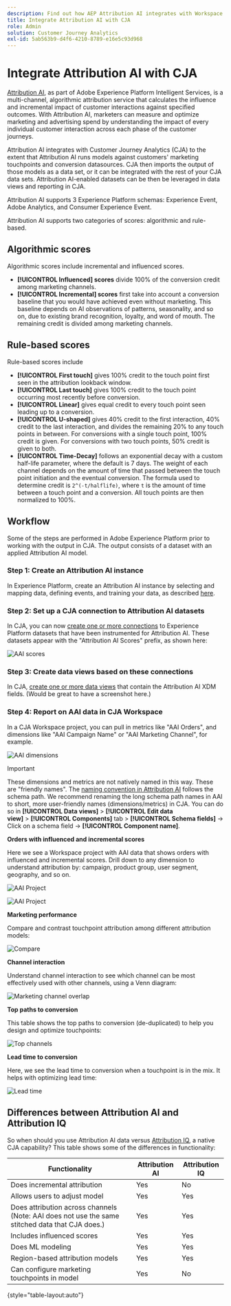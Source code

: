 ```yaml
---
description: Find out how AEP Attribution AI integrates with Workspace in CJA.
title: Integrate Attribution AI with CJA
role: Admin
solution: Customer Journey Analytics
exl-id: 5ab563b9-d4f6-4210-8789-e16e5c93d968
---
```

# Integrate Attribution AI with CJA

[Attribution AI](https://experienceleague.adobe.com/docs/experience-platform/intelligent-services/attribution-ai/overview.html?lang=en), as part of Adobe Experience Platform Intelligent Services, is a multi-channel, algorithmic attribution service that calculates the influence and incremental impact of customer interactions against specified outcomes. With Attribution AI, marketers can measure and optimize marketing and advertising spend by understanding the impact of every individual customer interaction across each phase of the customer journeys. 

Attribution AI integrates with Customer Journey Analytics (CJA) to the extent that Attribution AI runs models against customers' marketing touchpoints and conversion datasources. CJA then imports the output of those models as a data set, or it can be integrated with the rest of your CJA data sets. Attribution AI-enabled datasets can be then be leveraged in data views and reporting in CJA. 

Attribution AI supports 3 Experience Platform schemas: Experience Event, Adobe Analytics, and Consumer Experience Event.

Attribution AI supports two categories of scores: algorithmic and rule-based. 

## Algorithmic scores

Algorithmic scores include incremental and influenced scores. 

* **[!UICONTROL Influenced] scores** divide 100% of the conversion credit among marketing channels.
* **[!UICONTROL Incremental] scores** first take into account a conversion baseline that you would have achieved even without marketing. This baseline depends on AI observations of patterns, seasonality, and so on, due to existing brand recognition, loyalty, and word of mouth. The remaining credit is divided among marketing channels.

## Rule-based scores

Rule-based scores include 

* **[!UICONTROL First touch]** gives 100% credit to the touch point first seen in the attribution lookback window.
* **[!UICONTROL Last touch]** gives 100% credit to the touch point occurring most recently before conversion.
* **[!UICONTROL Linear]** gives equal credit to every touch point seen leading up to a conversion.
* **[!UICONTROL U-shaped]** gives 40% credit to the first interaction, 40% credit to the last interaction, and divides the remaining 20% to any touch points in between. For conversions with a single touch point, 100% credit is given. For conversions with two touch points, 50% credit is given to both.
* **[!UICONTROL Time-Decay]** follows an exponential decay with a custom half-life parameter, where the default is 7 days. The weight of each channel depends on the amount of time that passed between the touch point initiation and the eventual conversion. The formula used to determine credit is `2^(-t/halflife)`, where `t` is the amount of time between a touch point and a conversion. All touch points are then normalized to 100%.

## Workflow

Some of the steps are performed in Adobe Experience Platform prior to working with the output in CJA. The output consists of a dataset with an applied Attribution AI model.

### Step 1: Create an Attribution AI instance

In Experience Platform, create an Attribution AI instance by selecting and mapping data, defining events, and training your data, as described [here](https://experienceleague.adobe.com/docs/experience-platform/intelligent-services/attribution-ai/user-guide.html).

### Step 2: Set up a CJA connection to Attribution AI datasets

In CJA, you can now [create one or more connections](/help/connections/create-connection.md) to Experience Platform datasets that have been instrumented for Attribution AI. These datasets appear with the "Attribution AI Scores" prefix, as shown here:

![AAI scores](assets/aai-scores.png)

### Step 3: Create data views based on these connections

In CJA, [create one or more data views](/help/data-views/create-dataview.md) that contain the Attribution AI XDM fields. (Would be great to have a screenshot here.)

### Step 4: Report on AAI data in CJA Workspace 

In a CJA Workspace project, you can pull in metrics like "AAI Orders", and dimensions like "AAI Campaign Name" or "AAI Marketing Channel", for example. 

![AAI dimensions](assets/aai-dims.png)

>[!IMPORTANT]
>
>These dimensions and metrics are not natively named in this way. These are "friendly names". The [naming convention in Attribution AI](https://experienceleague.adobe.com/docs/experience-platform/intelligent-services/attribution-ai/input-output.html?lang=en#attribution-ai-output-data) follows the schema path. We recommend renaming the long schema path names in AAI to short, more user-friendly names (dimensions/metrics) in CJA. You can do so in **[!UICONTROL Data views]** > **[!UICONTROL Edit data view]** > **[!UICONTROL Components]** tab > **[!UICONTROL Schema fields]** -> Click on a schema field -> **[!UICONTROL Component name]**.


**Orders with influenced and incremental scores**

Here we see a Workspace project with AAI data that shows orders with influenced and incremental scores. Drill down to any dimension to understand attribution by: campaign, product group, user segment, geography, and so on.

![AAI Project](assets/aai-project.png)

![AAI Project](assets/aai-project2.png)

**Marketing performance**

Compare and contrast touchpoint attribution among different attribution models:

![Compare](assets/compare.png)

**Channel interaction**

Understand channel interaction to see which channel can be most effectively used with other channels, using a Venn diagram:

![Marketing channel overlap](assets/mc-overlap.png)

**Top paths to conversion**

This table shows the top paths to conversion (de-duplicated) to help you design and optimize touchpoints:

![Top channels](assets/top-channels.png)

**Lead time to conversion**

Here, we see the lead time to conversion when a touchpoint is in the mix. It helps with optimizing lead time:

![Lead time](assets/lead-time.png)

## Differences between Attribution AI and Attribution IQ

So when should you use Attribution AI data versus [Attribution IQ](/help/analysis-workspace/attribution/overview.md), a native CJA capability? This table shows some of the differences in functionality:

| Functionality | Attribution AI | Attribution IQ |
| --- | --- | --- |
| Does incremental attribution | Yes | No |
| Allows users to adjust model | Yes | Yes |
| Does attribution across channels (Note: AAI does not use the same stitched data that CJA does.) | Yes | Yes |
| Includes influenced scores | Yes | Yes |
| Does ML modeling | Yes | Yes |
| Region-based attribution models | Yes | Yes |
| Can configure marketing touchpoints in model | Yes | No |

{style="table-layout:auto"}
